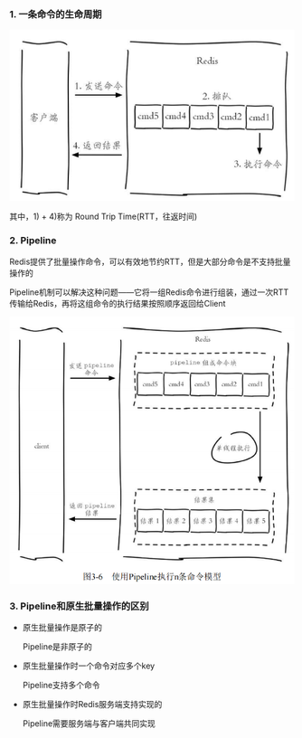 ### 1. 一条命令的生命周期

![4](p\4.png)

其中，1) + 4)称为 Round Trip Time(RTT，往返时间)



### 2. Pipeline

Redis提供了批量操作命令，可以有效地节约RTT，但是大部分命令是不支持批量操作的

Pipeline机制可以解决这种问题——它将一组Redis命令进行组装，通过一次RTT传输给Redis，再将这组命令的执行结果按照顺序返回给Client

![Pipeline](p/Pipeline.png)



### 3. Pipeline和原生批量操作的区别

* 原生批量操作是原子的

  Pipeline是非原子的

* 原生批量操作时一个命令对应多个key

  Pipeline支持多个命令

* 原生批量操作时Redis服务端支持实现的

  Pipeline需要服务端与客户端共同实现